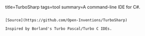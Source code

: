title=TurboSharp
tags=tool
summary=A command-line IDE for C#.
~~~~~~

[Source](https://github.com/Open-Inventions/TurboSharp)

Inspired by Borland's Turbo Pascal/Turbo C IDEs.
